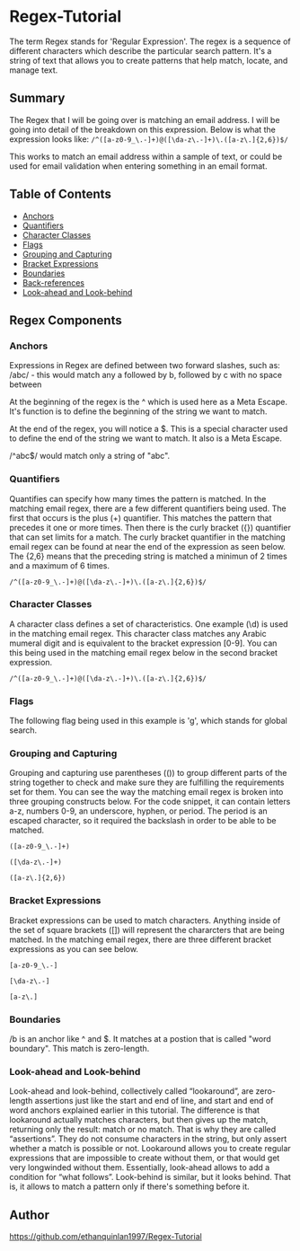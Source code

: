 # Regex-Tutorial
The term Regex stands for 'Regular Expression'. The regex is a sequence of different characters which describe the particular search pattern. It's a string of text that allows you to create patterns that help match, locate, and manage text.

## Summary
The Regex that I will be going over is matching an email address. I will be going into detail of the breakdown on this expression. Below is what the expression looks like:
 ```/^([a-z0-9_\.-]+)@([\da-z\.-]+)\.([a-z\.]{2,6})$/```
 
 This works to match an email address within a sample of text, or could be used for email validation when entering something in an email format. 

## Table of Contents

- [Anchors](#anchors)
- [Quantifiers](#quantifiers)
- [Character Classes](#character-classes)
- [Flags](#flags)
- [Grouping and Capturing](#grouping-and-capturing)
- [Bracket Expressions](#bracket-expressions)
- [Boundaries](#boundaries)
- [Back-references](#back-references)
- [Look-ahead and Look-behind](#look-ahead-and-look-behind)

## Regex Components

### Anchors
Expressions in Regex are defined between two forward slashes, such as: /abc/ - this would match any a followed by b, followed by c with no space between

At the beginning of the regex is the ^ which is used here as a Meta Escape. It's function is to define the beginning of the string we want to match.

At the end of the regex, you will notice a $. This is a special character used to define the end of the string we want to match. It also is a Meta Escape.

/^abc$/ would match only a string of "abc".

### Quantifiers
Quantifies can specify how many times the pattern is matched. In the matching email regex, there are a few different quantifiers being used. The first that occurs is the plus (+) quantifier. This matches the pattern that precedes it one or more times. Then there is the curly bracket ({}) quantifier that can set limits for a match. The curly bracket quantifier in the matching email regex can be found at near the end of the expression as seen below. The {2,6} means that the preceding string is matched a minimun of 2 times and a maximum of 6 times.

```/^([a-z0-9_\.-]+)@([\da-z\.-]+)\.([a-z\.]{2,6})$/```

### Character Classes
A character class defines a set of characteristics. One example (\d) is used in the matching email regex. This character class matches any Arabic mumeral digit and is equivalent to the bracket expression [0-9]. You can this being used in the matching email regex below in the second bracket expression.

```/^([a-z0-9_\.-]+)@([\da-z\.-]+)\.([a-z\.]{2,6})$/```
### Flags
The following flag being used in this example is 'g', which stands for global search.
### Grouping and Capturing
Grouping and capturing use parentheses (()) to group different parts of the string together to check and make sure they are fulfilling the requirements set for them. You can see the way the matching email regex is broken into three grouping constructs below. For the code snippet, it can contain letters a-z, numbers 0-9, an underscore, hyphen, or period. The period is an escaped character, so it required the backslash in order to be able to be matched.

```([a-z0-9_\.-]+)```

```([\da-z\.-]+)```

```([a-z\.]{2,6})```
### Bracket Expressions
Bracket expressions can be used to match characters. Anything inside of the set of square brackets ([]) will represent the chararcters that are being matched. In the matching email regex, there are three different bracket expressions as you can see below.

```[a-z0-9_\.-]```

```[\da-z\.-]```

```[a-z\.]```

### Boundaries
/b is an anchor like ^ and $. It matches at a postion that is called "word boundary". This match is zero-length.

### Look-ahead and Look-behind
Look-ahead and look-behind, collectively called “lookaround”, are zero-length assertions just like the start and end of line, and start and end of word anchors explained earlier in this tutorial. The difference is that lookaround actually matches characters, but then gives up the match, returning only the result: match or no match. That is why they are called “assertions”. They do not consume characters in the string, but only assert whether a match is possible or not. Lookaround allows you to create regular expressions that are impossible to create without them, or that would get very longwinded without them. Essentially, look-ahead allows to add a condition for “what follows”. Look-behind is similar, but it looks behind. That is, it allows to match a pattern only if there's something before it.
## Author

https://github.com/ethanquinlan1997/Regex-Tutorial